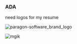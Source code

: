 ### ADA

need logos for my resume

![paragon-software_brand_logo](https://cloud.githubusercontent.com/assets/21184960/18255882/219affe4-7363-11e6-8647-df6bad45257f.jpg)

![mgik](https://cloud.githubusercontent.com/assets/21184960/18256108/c0c10666-7365-11e6-97e8-3d8d07674327.png)
